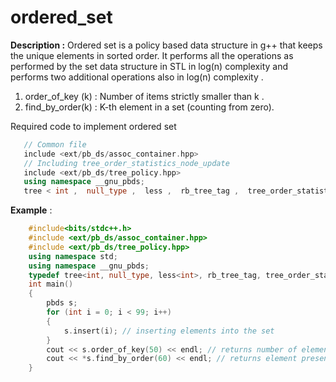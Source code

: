 # ordered_set

**Description :** Ordered set is a policy based data structure in g++ that keeps the unique elements in sorted order. It performs all the operations as performed by the set data structure in STL in log(n) complexity and performs two additional operations also in log(n) complexity .

1)  order_of_key (k) : Number of items strictly smaller than k .
2)  find_by_order(k) : K-th element in a set (counting from zero).

Required code to implement ordered set 
 ```cpp
    // Common file
    include <ext/pb_ds/assoc_container.hpp>
    // Including tree_order_statistics_node_update
    include <ext/pb_ds/tree_policy.hpp>
    using namespace __gnu_pbds;
    tree < int ,  null_type ,  less ,  rb_tree_tag ,  tree_order_statistics_node_update >
```

**Example** :
```cpp
    #include<bits/stdc++.h>
    #include <ext/pb_ds/assoc_container.hpp>
    #include <ext/pb_ds/tree_policy.hpp>
    using namespace std;
    using namespace __gnu_pbds;
    typedef tree<int, null_type, less<int>, rb_tree_tag, tree_order_statistics_node_update> pbds;
    int main()
    {
        pbds s;
        for (int i = 0; i < 99; i++)
        {
            s.insert(i); // inserting elements into the set
        }
        cout << s.order_of_key(50) << endl; // returns number of elements strictly smaller than input number
        cout << *s.find_by_order(60) << endl; // returns element present at input index
    }
```
